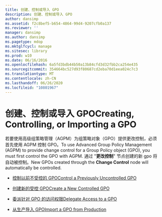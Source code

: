 ```yaml
---
title: 创建、控制或导入 GPO
description: 创建、控制或导入 GPO
author: dansimp
ms.assetid: f2c8bef5-b654-4864-99d4-9207cfb0a137
ms.reviewer: ''
manager: dansimp
ms.author: dansimp
ms.pagetype: mdop
ms.mktglfcycl: manage
ms.sitesec: library
ms.prod: w10
ms.date: 06/16/2016
ms.openlocfilehash: 6a5fd3bdb44b50a13b84cfd3d32fbb2ca254e435
ms.sourcegitcommit: 354664bc527d93f80687cd2eba70d1eea024c7c3
ms.translationtype: MT
ms.contentlocale: zh-CN
ms.lasthandoff: 06/26/2020
ms.locfileid: "10801967"
---
```

# <span data-ttu-id="bca36-103">创建、控制或导入 GPO</span><span class="sxs-lookup"><span data-stu-id="bca36-103">Creating, Controlling, or Importing a GPO</span></span>


<span data-ttu-id="bca36-104">若要使用高级组策略管理（AGPM）为组策略对象（GPO）提供更改控制，必须首先使用 AGPM 控制 GPO。</span><span class="sxs-lookup"><span data-stu-id="bca36-104">To use Advanced Group Policy Management (AGPM) to provide change control for a Group Policy object (GPO), you must first control the GPO with AGPM.</span></span> <span data-ttu-id="bca36-105">通过 "**更改控制**" 节点创建的新 gpo 将自动被控制。</span><span class="sxs-lookup"><span data-stu-id="bca36-105">New GPOs created through the **Change Control** node will automatically be controlled.</span></span>

-   [<span data-ttu-id="bca36-106">控制以前不受控的 GPO</span><span class="sxs-lookup"><span data-stu-id="bca36-106">Control a Previously Uncontrolled GPO</span></span>](control-a-previously-uncontrolled-gpo.md)

-   [<span data-ttu-id="bca36-107">创建新的受控 GPO</span><span class="sxs-lookup"><span data-stu-id="bca36-107">Create a New Controlled GPO</span></span>](create-a-new-controlled-gpo.md)

-   [<span data-ttu-id="bca36-108">委派针对 GPO 的访问权限</span><span class="sxs-lookup"><span data-stu-id="bca36-108">Delegate Access to a GPO</span></span>](delegate-access-to-a-gpo.md)

-   [<span data-ttu-id="bca36-109">从生产导入 GPO</span><span class="sxs-lookup"><span data-stu-id="bca36-109">Import a GPO from Production</span></span>](import-a-gpo-from-production-approver.md)

 

 





